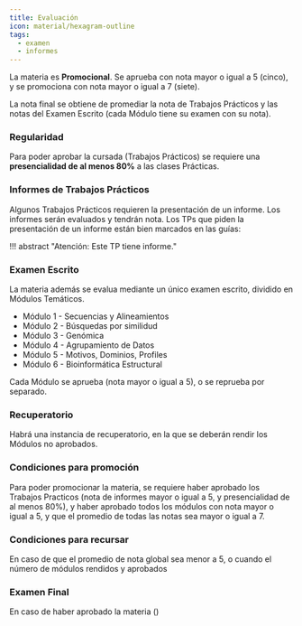 ```yaml
---
title: Evaluación
icon: material/hexagram-outline
tags:
  - examen
  - informes
---
```


La materia es **Promocional**. Se aprueba con nota mayor o igual a 5 (cinco), y
se promociona con nota mayor o igual a 7 (siete).

La nota final se obtiene de promediar la nota de Trabajos Prácticos y las
notas del Examen Escrito (cada Módulo tiene su examen con su nota).

### Regularidad

Para poder aprobar la cursada (Trabajos Prácticos) se requiere una **presencialidad de al menos 80%** a las clases Prácticas.

### Informes de Trabajos Prácticos

Algunos Trabajos Prácticos requieren la presentación de un informe. Los informes serán evaluados y tendrán nota. Los TPs que piden la presentación de un informe están bien marcados en las guías:

!!! abstract "Atención: Este TP tiene informe."

### Examen Escrito

La materia además se evalua mediante un único examen escrito, dividido en Módulos Temáticos. 

 * Módulo 1 - Secuencias y Alineamientos
 * Módulo 2 - Búsquedas por similidud
 * Módulo 3 - Genómica 
 * Módulo 4 - Agrupamiento de Datos 
 * Módulo 5 - Motivos, Dominios, Profiles
 * Módulo 6 - Bioinformática Estructural

Cada Módulo se aprueba (nota mayor o igual a 5), o se reprueba por separado. 

### Recuperatorio

Habrá una instancia de recuperatorio, en la que se deberán rendir los Módulos no aprobados. 

### Condiciones para promoción

Para poder promocionar la materia, se requiere haber aprobado los Trabajos Practicos (nota de informes mayor o igual a 5, y presencialidad de al menos 80%), y haber aprobado todos los módulos con nota mayor o igual a 5, y que el promedio de todas las notas sea mayor o igual a 7. 

### Condiciones para recursar

En caso de que el promedio de nota global sea menor a 5, o cuando el número de módulos rendidos y aprobados 

### Examen Final

En caso de haber aprobado la materia ()